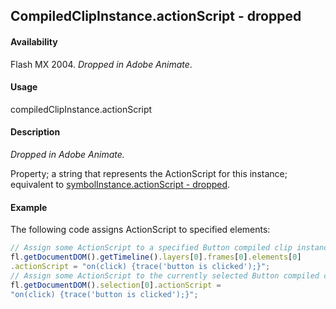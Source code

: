 ## CompiledClipInstance.actionScript - dropped

#### Availability

Flash MX 2004. *Dropped in Adobe Animate*.

#### Usage

compiledClipInstance.actionScript

#### Description

*Dropped in Adobe Animate.*

Property; a string that represents the ActionScript for this instance; equivalent to [symbolInstance.actionScript - dropped](../SymbolInstance_object/symbolInstanc1.md).

#### Example

The following code assigns ActionScript to specified elements:
```javascript
// Assign some ActionScript to a specified Button compiled clip instance.
fl.getDocumentDOM().getTimeline().layers[0].frames[0].elements[0]
.actionScript = "on(click) {trace('button is clicked');}";
// Assign some ActionScript to the currently selected Button compiled clip instance.
fl.getDocumentDOM().selection[0].actionScript =
"on(click) {trace('button is clicked');}";
```